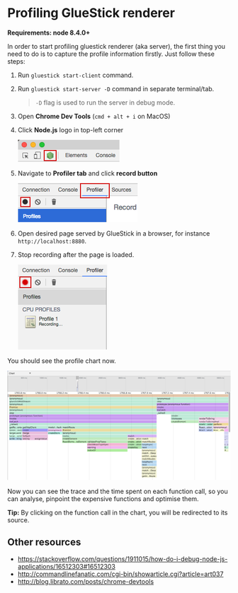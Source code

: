 # Profiling GlueStick renderer

__Requirements: node 8.4.0+__

In order to start profiling gluestick renderer (aka server), the first thing you need to do is to capture the profile information firstly. Just follow these steps:

1. Run `gluestick start-client` command.

3. Run `gluestick start-server -D` command in separate terminal/tab.
    > `-D` flag is used to run the server in debug mode.

3. Open __Chrome Dev Tools__ (`cmd + alt + i` on MacOS)

4. Click __Node.js__ logo in top-left corner

    ![Open Node.js DevTools](./img/open-nodejs-devtools.png)

5. Navigate to __Profiler tab__ and click __record button__

    ![Record profile](./img/record-profile.png)

6. Open desired page served by GlueStick in a browser, for instance `http://localhost:8880`.

7. Stop recording after the page is loaded.

    ![Stop recording the profile](./img/stop-profiling.png)


You should see the profile chart now.

![Profile chart](./img/profile-chart.png)


Now you can see the trace and the time spent on each function call, so you can analyse, pinpoint the expensive functions and optimise them.

__Tip:__ By clicking on the function call in the chart, you will be redirected to its source.

## Other resources

* https://stackoverflow.com/questions/1911015/how-do-i-debug-node-js-applications/16512303#16512303
* http://commandlinefanatic.com/cgi-bin/showarticle.cgi?article=art037
* http://blog.librato.com/posts/chrome-devtools